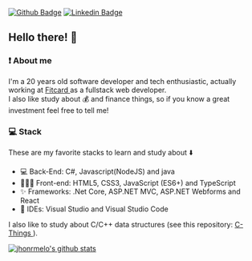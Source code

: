 [![Github Badge](https://img.shields.io/badge/-Github-000?style=flat-square&logo=Github&logoColor=white&link=https://github.com/jhonrmelo)](https://github.com/jhonrmelo)
[![Linkedin Badge](https://img.shields.io/badge/-LinkedIn-blue?style=flat-square&logo=Linkedin&logoColor=white&link=https://www.linkedin.com/in/jonathan-rmelo/)](https://www.linkedin.com/in/jonathan-rmelo/)
## Hello there! 👋
###  :exclamation: About me
I'm a 20 years old software developer and tech enthusiastic, actually working at <a href="https://www.fitcard.com.br/"> Fitcard </a> as a fullstack web developer. <br>
I also like study about :moneybag: and finance things, so if you know a great investment feel free to tell me!


###  :computer: Stack
These are my favorite stacks to learn and study about :arrow_down:

- :computer: Back-End: C#, Javascript(NodeJS) and java
- 👨🏼‍💻  Front-end: HTML5, CSS3, JavaScript (ES6+) and TypeScript 
- ✨ Frameworks: .Net Core, ASP.NET MVC, ASP.NET Webforms and React
- :thought_balloon: IDEs: Visual Studio and Visual Studio Code

I also like to study about C/C++ data structures (see this repository: <a href="https://github.com/jhonrmelo/C-things"> C-Things </a>).


[![jhonrmelo's github stats](https://github-readme-stats.vercel.app/api?username=jhonrmelo)](https://github.com/jhonrmelo/github-readme-stats)
